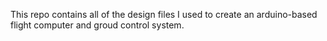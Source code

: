 This repo contains all of the design files I used to create an arduino-based flight computer and groud control system.
